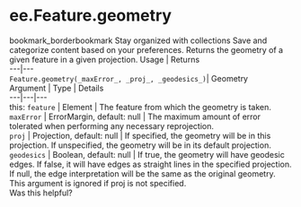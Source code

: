  
#  ee.Feature.geometry
bookmark_borderbookmark Stay organized with collections  Save and categorize content based on your preferences.
Returns the geometry of a given feature in a given projection.
Usage | Returns  
---|---  
`Feature.geometry(_maxError_, _proj_, _geodesics_)`|  Geometry  
Argument | Type | Details  
---|---|---  
this: `feature` | Element | The feature from which the geometry is taken.  
`maxError` | ErrorMargin, default: null | The maximum amount of error tolerated when performing any necessary reprojection.  
`proj` | Projection, default: null | If specified, the geometry will be in this projection. If unspecified, the geometry will be in its default projection.  
`geodesics` | Boolean, default: null | If true, the geometry will have geodesic edges. If false, it will have edges as straight lines in the specified projection. If null, the edge interpretation will be the same as the original geometry. This argument is ignored if proj is not specified.  
Was this helpful?
